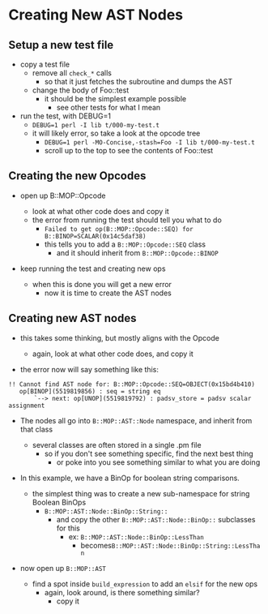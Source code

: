 <!----------------------------------------------------------------------------->
# Creating New AST Nodes
<!----------------------------------------------------------------------------->

## Setup a new test file

- copy a test file
    - remove all `check_*` calls
        - so that it just fetches the subroutine and dumps the AST
    - change the body of Foo::test
        - it should be the simplest example possible
            - see other tests for what I mean
- run the test, with DEBUG=1
    - `DEBUG=1 perl -I lib t/000-my-test.t`
    - it will likely error, so take a look at the opcode tree
        - `DEBUG=1 perl -MO-Concise,-stash=Foo -I lib t/000-my-test.t`
        - scroll up to the top to see the contents of Foo::test

## Creating the new Opcodes

- open up B::MOP::Opcode
    - look at what other code does and copy it
    - the error from running the test should tell you what to do
        - `Failed to get op(B::MOP::Opcode::SEQ) for B::BINOP=SCALAR(0x14c5daf38)`
        - this tells you to add a `B::MOP::Opcode::SEQ` class
            - and it should inherit from `B::MOP::Opcode::BINOP`

- keep running the test and creating new ops
    - when this is done you will get a new error
        - now it is time to create the AST nodes

## Creating new AST nodes

- this takes some thinking, but mostly aligns with the Opcode
    - again, look at what other code does, and copy it

- the error now will say something like this:

```
!! Cannot find AST node for: B::MOP::Opcode::SEQ=OBJECT(0x15bd4b410)
   op[BINOP](5519819856) : seq = string eq
       `--> next: op[UNOP](5519819792) : padsv_store = padsv scalar assignment
```

- The nodes all go into `B::MOP::AST::Node` namespace, and inherit from that class
    - several classes are often stored in a single .pm file
        - so if you don't see something specific, find the next best thing
            - or poke into you see something similar to what you are doing

- In this example, we have a BinOp for boolean string comparisons.
    - the simplest thing was to create a new sub-namespace for string Boolean BinOps
        - `B::MOP::AST::Node::BinOp::String::`
            - and copy the other `B::MOP::AST::Node::BinOp::` subclasses for this
                - ex: `B::MOP::AST::Node::BinOp::LessThan`
                    - becomes`B::MOP::AST::Node::BinOp::String::LessThan`

- now open up `B::MOP::AST`
    - find a spot inside `build_expression` to add an `elsif` for the new ops
        - again, look around, is there something similar?
            - copy it


